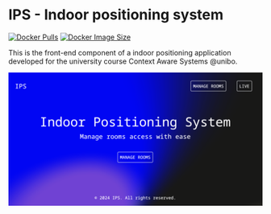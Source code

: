 # IPS - Indoor positioning system

[![Docker Pulls](https://badgen.net/docker/pulls/micheledinelli/frontend?icon=docker&label=pulls)](https://hub.docker.com/r/micheledinelli/frontend/)
[![Docker Image Size](https://badgen.net/docker/size/micheledinelli/frontend?icon=docker&label=image%20size)](https://hub.docker.com/r/micheledinelli/frontend)

<!-- [![HitCount](https://hits.dwyl.com/micheledinelli/sca-frontend.svg)](https://hits.dwyl.com/micheledinelli/sca-frontend) -->

This is the front-end component of a indoor positioning application developed for the university course Context Aware Systems @unibo.

![alt](public/screenshot-home.png)
